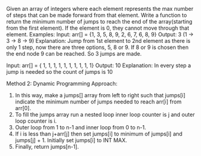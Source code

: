 Given an array of integers where each element represents the max number of steps that can be made forward from that element. Write a function to return the minimum number of jumps to reach the end of the array(starting from the first element). If the element is 0, they cannot move through that element.
Examples:
Input: arr[] = {1, 3, 5, 8, 9, 2, 6, 7, 6, 8, 9}
Output: 3 (1 -> 3 -> 8 -> 9)
Explanation: Jump from 1st element to 2nd element as there is only 1 step, now there are three options, 5, 8 or 9. If 8 or 9 is chosen then the end node 9 can be reached. So 3 jumps are made.

Input: arr[] = { 1, 1, 1, 1, 1, 1, 1, 1, 1, 1}
Output: 10
Explanation: In every step a jump is needed so the count of jumps is 10

Method 2:
Dynamic Programming
Approach:
1. In this way, make a jumps[] array from left to right such that jumps[i] indicate the minimum number of jumps needed to reach arr[i] from arr[0].
2. To fill the jumps array run a nested loop inner loop counter is j and outer loop 
counter is i.
3. Outer loop from 1 to n-1 and inner loop from 0 to n-1.
4. If i is less than j+arr[j] then set jumps[i] to minimum of jumps[i] and jumps[j] + 1. Initially set jumps[i] to INT MAX.
5. Finally, return jumps[n-1].
